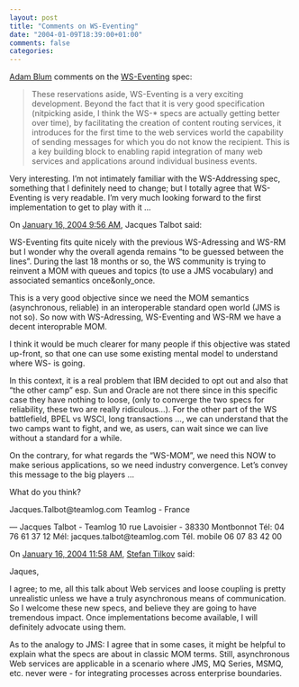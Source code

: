 ```yaml
---
layout: post
title: "Comments on WS-Eventing"
date: "2004-01-09T18:39:00+01:00"
comments: false
categories: 
---
```


<p><a href="http://blum.typepad.com/coarsegrained/2004/01/wseventing_spec.html">Adam Blum</a> comments on the <a href="http://msdn.microsoft.com/webservices/understanding/specs/default.aspx?pull=/library/en-us/dnglobspec/html/ws-eventing.asp">WS-Eventing</a> spec:</p>

<blockquote>These reservations aside, WS-Eventing is a very exciting development. Beyond the fact that it is very good specification (nitpicking aside, I think the WS-* specs are actually getting better over time), by facilitating the creation of content routing services, it introduces for the first time to the web services world the capability of sending messages for which you do not know the recipient. This is a key building block to enabling rapid integration of many web services and applications around individual business events.</blockquote>

<p>Very interesting. I&#8217;m not intimately familiar with the WS-Addressing spec, something that I definitely need to change; but I totally agree that WS-Eventing is very readable. I&#8217;m very much looking forward to the first implementation to get to play with it &#8230;</p>

<section class="comments">

<div class="comment" id="comment-185">
On <a href="#comment-185" title="Permalink to this comment">January 16, 2004  9:56 AM</a>, Jacques Talbot
said:
<p>WS-Eventing fits quite nicely with the previous WS-Adressing and WS-RM but I wonder why the
overall agenda remains &#8220;to be guessed between the lines&#8221;.
During the last 18 months or so, the WS community is trying to reinvent a MOM with queues
and topics (to use a JMS vocabulary) and associated semantics once&amp;only_once.</p>

<p>This is a very good objective since we need the MOM semantics (asynchronous, reliable) in
an interoperable standard open world (JMS is not so).
So now with WS-Adressing, WS-Eventing and WS-RM we have a decent interoprable MOM.</p>

<p>I think it would be much clearer for many people if this objective
was stated up-front, so that one can use some
existing mental model to understand where WS- is going.</p>

<p>In this context, it is a real problem that IBM decided to opt out and also that &#8220;the other camp&#8221; esp. Sun and Oracle are not there since in this specific
case they have nothing to loose, (only to converge the two specs for reliability, these
two are really ridiculous&#8230;).
For the other part of the WS battlefield, BPEL vs WSCI, long transactions &#8230;, we can
understand that the two camps want to fight, and we, as users, can wait since we can live
without a standard for a while.</p>

<p>On the contrary, for what regards the &#8220;WS-MOM&#8221;, we need this NOW to make serious
applications, so we need industry convergence. Let&#8217;s convey this message to the big
players &#8230;</p>

What do you think?

<p>Jacques.Talbot@teamlog.com Teamlog - France</p>

<p>&#8212;
Jacques Talbot - Teamlog 10 rue Lavoisier - 38330 Montbonnot
Tél: 04 76 61 37 12  Mél: jacques.talbot@teamlog.com
Tél. mobile 06 07 83 42 00</p>


<div class="comment" id="comment-186">
On <a href="#comment-186" title="Permalink to this comment">January 16, 2004 11:58 AM</a>, <a href="/en/staff/st/">Stefan Tilkov</a>
said:
<p>Jaques, </p>

<p>I agree; to me, all this talk about Web services and loose coupling is pretty unrealistic unless we have a truly asynchronous means of communication. So I welcome these new specs, and believe they are going to have tremendous impact. Once implementations become available, I will definitely advocate using them. </p>

<p>As to the analogy to JMS: I agree that in some cases, it might be helpful to explain what the specs are about in classic MOM terms. Still, asynchronous Web services are applicable in a scenario where JMS, MQ Series, MSMQ, etc. never were - for integrating processes across enterprise boundaries.</p>


</section>

